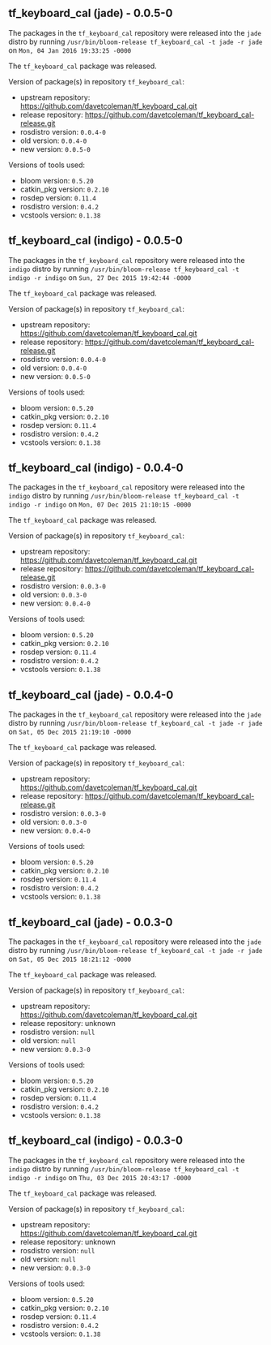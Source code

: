 ## tf_keyboard_cal (jade) - 0.0.5-0

The packages in the `tf_keyboard_cal` repository were released into the `jade` distro by running `/usr/bin/bloom-release tf_keyboard_cal -t jade -r jade` on `Mon, 04 Jan 2016 19:33:25 -0000`

The `tf_keyboard_cal` package was released.

Version of package(s) in repository `tf_keyboard_cal`:
- upstream repository: https://github.com/davetcoleman/tf_keyboard_cal.git
- release repository: https://github.com/davetcoleman/tf_keyboard_cal-release.git
- rosdistro version: `0.0.4-0`
- old version: `0.0.4-0`
- new version: `0.0.5-0`

Versions of tools used:
- bloom version: `0.5.20`
- catkin_pkg version: `0.2.10`
- rosdep version: `0.11.4`
- rosdistro version: `0.4.2`
- vcstools version: `0.1.38`


## tf_keyboard_cal (indigo) - 0.0.5-0

The packages in the `tf_keyboard_cal` repository were released into the `indigo` distro by running `/usr/bin/bloom-release tf_keyboard_cal -t indigo -r indigo` on `Sun, 27 Dec 2015 19:42:44 -0000`

The `tf_keyboard_cal` package was released.

Version of package(s) in repository `tf_keyboard_cal`:
- upstream repository: https://github.com/davetcoleman/tf_keyboard_cal.git
- release repository: https://github.com/davetcoleman/tf_keyboard_cal-release.git
- rosdistro version: `0.0.4-0`
- old version: `0.0.4-0`
- new version: `0.0.5-0`

Versions of tools used:
- bloom version: `0.5.20`
- catkin_pkg version: `0.2.10`
- rosdep version: `0.11.4`
- rosdistro version: `0.4.2`
- vcstools version: `0.1.38`


## tf_keyboard_cal (indigo) - 0.0.4-0

The packages in the `tf_keyboard_cal` repository were released into the `indigo` distro by running `/usr/bin/bloom-release tf_keyboard_cal -t indigo -r indigo` on `Mon, 07 Dec 2015 21:10:15 -0000`

The `tf_keyboard_cal` package was released.

Version of package(s) in repository `tf_keyboard_cal`:
- upstream repository: https://github.com/davetcoleman/tf_keyboard_cal.git
- release repository: https://github.com/davetcoleman/tf_keyboard_cal-release.git
- rosdistro version: `0.0.3-0`
- old version: `0.0.3-0`
- new version: `0.0.4-0`

Versions of tools used:
- bloom version: `0.5.20`
- catkin_pkg version: `0.2.10`
- rosdep version: `0.11.4`
- rosdistro version: `0.4.2`
- vcstools version: `0.1.38`


## tf_keyboard_cal (jade) - 0.0.4-0

The packages in the `tf_keyboard_cal` repository were released into the `jade` distro by running `/usr/bin/bloom-release tf_keyboard_cal -t jade -r jade` on `Sat, 05 Dec 2015 21:19:10 -0000`

The `tf_keyboard_cal` package was released.

Version of package(s) in repository `tf_keyboard_cal`:
- upstream repository: https://github.com/davetcoleman/tf_keyboard_cal.git
- release repository: https://github.com/davetcoleman/tf_keyboard_cal-release.git
- rosdistro version: `0.0.3-0`
- old version: `0.0.3-0`
- new version: `0.0.4-0`

Versions of tools used:
- bloom version: `0.5.20`
- catkin_pkg version: `0.2.10`
- rosdep version: `0.11.4`
- rosdistro version: `0.4.2`
- vcstools version: `0.1.38`


## tf_keyboard_cal (jade) - 0.0.3-0

The packages in the `tf_keyboard_cal` repository were released into the `jade` distro by running `/usr/bin/bloom-release tf_keyboard_cal -t jade -r jade` on `Sat, 05 Dec 2015 18:21:12 -0000`

The `tf_keyboard_cal` package was released.

Version of package(s) in repository `tf_keyboard_cal`:
- upstream repository: https://github.com/davetcoleman/tf_keyboard_cal.git
- release repository: unknown
- rosdistro version: `null`
- old version: `null`
- new version: `0.0.3-0`

Versions of tools used:
- bloom version: `0.5.20`
- catkin_pkg version: `0.2.10`
- rosdep version: `0.11.4`
- rosdistro version: `0.4.2`
- vcstools version: `0.1.38`


## tf_keyboard_cal (indigo) - 0.0.3-0

The packages in the `tf_keyboard_cal` repository were released into the `indigo` distro by running `/usr/bin/bloom-release tf_keyboard_cal -t indigo -r indigo` on `Thu, 03 Dec 2015 20:43:17 -0000`

The `tf_keyboard_cal` package was released.

Version of package(s) in repository `tf_keyboard_cal`:
- upstream repository: https://github.com/davetcoleman/tf_keyboard_cal.git
- release repository: unknown
- rosdistro version: `null`
- old version: `null`
- new version: `0.0.3-0`

Versions of tools used:
- bloom version: `0.5.20`
- catkin_pkg version: `0.2.10`
- rosdep version: `0.11.4`
- rosdistro version: `0.4.2`
- vcstools version: `0.1.38`


